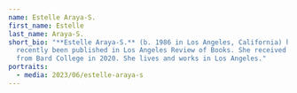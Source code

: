 ```yaml
---
name: Estelle Araya-S.
first_name: Estelle
last_name: Araya-S.
short_bio: "**Estelle Araya-S.** (b. 1986 in Los Angeles, California) has
  recently been published in Los Angeles Review of Books. She received her MFA
  from Bard College in 2020. She lives and works in Los Angeles."
portraits:
  - media: 2023/06/estelle-araya-s
---
```

